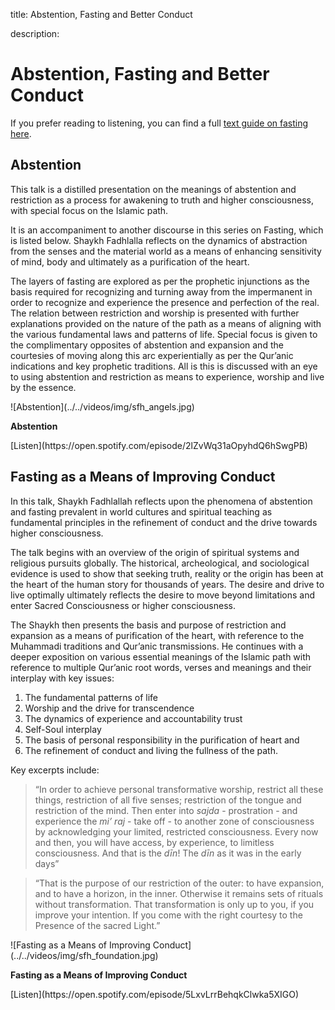 title: Abstention, Fasting and Better Conduct

description:

# Abstention, Fasting and Better Conduct

If you prefer reading to listening, you can find a full [text guide on fasting here](../../../guides/fasting).

## Abstention

This talk is a distilled presentation on the meanings of abstention and restriction as a process for awakening to truth and higher consciousness, with special focus on the Islamic path. 

It is an accompaniment to another discourse in this series on Fasting, which is listed below. Shaykh Fadhlalla reflects on the dynamics of abstraction from the senses and the material world as a means of enhancing sensitivity of mind, body and ultimately as a purification of the heart. 

The layers of fasting are explored as per the prophetic injunctions as the basis required for recognizing and turning away from the impermanent in order to recognize and experience the presence and perfection of the real. The relation between restriction and worship is presented with further explanations provided on the nature of the path as a means of aligning with the various fundamental laws and patterns of life. Special focus is given to the complimentary opposites of abstention and expansion and the courtesies of moving along this arc experientially as per the Qur’anic indications and key prophetic traditions. All is this is discussed with an eye to using abstention and restriction as means to experience, worship and live by the essence.

<div markdown="1" class="card video sidebar center gemoji center-content">

<div markdown="2" class="video-image">
![Abstention](../../videos/img/sfh_angels.jpg)
</div>

**Abstention**

<div markdown="3" class="video-link">
[Listen](https://open.spotify.com/episode/2lZvWq31aOpyhdQ6hSwgPB)
</div>

</div>

<div markdown="1" class="clear"></div>

## Fasting as a Means of Improving Conduct

In this talk, Shaykh Fadhlallah reflects upon the phenomena of abstention and fasting prevalent in world cultures and spiritual teaching as fundamental principles in the refinement of conduct and the drive towards higher consciousness. 

The talk begins with an overview of the origin of spiritual systems and religious pursuits globally. The historical, archeological, and sociological evidence is used to show that seeking truth, reality or the origin has been at the heart of the human story for thousands of years. The desire and drive to live optimally ultimately reflects the desire to move beyond limitations and enter Sacred Consciousness or higher consciousness. 

The Shaykh then presents the basis and purpose of restriction and expansion as a means of purification of the heart, with reference to the Muhammadi traditions and Qur’anic transmissions. He continues with a deeper exposition on various essential meanings of the Islamic path with reference to multiple Qur’anic root words, verses and meanings and their interplay with key issues:

1. The fundamental patterns of life
2. Worship and the drive for transcendence
3. The dynamics of experience and accountability trust
4. Self-Soul interplay
5. The basis of personal responsibility in the purification of heart and 
6. The refinement of conduct and living the fullness of the path. 

Key excerpts include:

> “In order to achieve personal transformative worship, restrict all these things, restriction of all five senses; restriction of the tongue and restriction of the mind. Then enter into _sajda_ - prostration - and experience the _mi’ raj_ - take off - to another zone of consciousness by acknowledging your limited, restricted consciousness. Every now and then, you will have access, by experience, to limitless consciousness. And that is the _dīn_! The _dīn_ as it was in the early days”

> “That is the purpose of our restriction of the outer: to have expansion, and to have a horizon, in the inner. Otherwise it remains sets of rituals without transformation. That transformation is only up to you, if you improve your intention. If you come with the right courtesy to the Presence of the sacred Light.”

<div markdown="1" class="card video sidebar center gemoji center-content">

<div markdown="2" class="video-image">
![Fasting as a Means of Improving Conduct](../../videos/img/sfh_foundation.jpg)
</div>

**Fasting as a Means of Improving Conduct**

<div markdown="3" class="video-link">
[Listen](https://open.spotify.com/episode/5LxvLrrBehqkClwka5XIGO)
</div>

</div>

<div markdown="1" class="clear"></div>